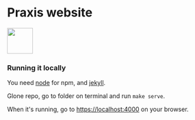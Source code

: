 # Praxis website

<a href="https://praxis.nyc"><img src="https://praxis.nyc/assets/favicons/apple-touch-icon.png" width="60px" height="60px" /></a>

### Running it locally

You need [node](https://nodejs.org/en/download/) for npm, and [jekyll](https://jekyllrb.com/docs/installation/macos/).

Glone repo, go to folder on terminal and run `make serve`.

When it's running, go to [https://localhost:4000](https://localhost:4000) on your browser.